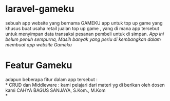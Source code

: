 # laravel-gameku
sebuah app website yang bernama GAMEKU app untuk top up game yang khusus buat usaha retail jualan top up game , yang di mana app tersebut untuk menyimpan data transaksi pesanan pembeli untuk di simpan.
*App ini belum penuh sempurna, Masih banyak yang perlu di kembangkan dalam membuat app website Gameku*
<br/>
# Featur Gameku 
adapun beberapa fitur dalam app tersebut :<br/> * CRUD dan Middleware : kami pelajari dari materi yg di berikan oleh dosen kami CAHYA BAGUS SANJAYA, S.Kom., M.Kom <br/>* 
